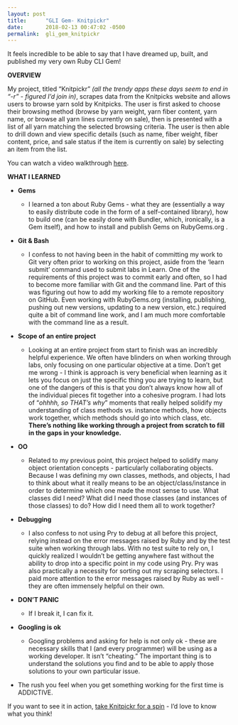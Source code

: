 ```yaml
---
layout: post
title:      "GLI Gem- Knitpickr"
date:       2018-02-13 00:47:02 -0500
permalink:  gli_gem_knitpickr
---
```



It feels incredible to be able to say that I have dreamed up, built, and published my very own Ruby CLI Gem! 

**OVERVIEW**

My project, titled “Knitpickr” *(all the trendy apps these days seem to end in “-r” - figured I’d join in)*, scrapes data from the Knitpicks website and allows users to browse yarn sold by Knitpicks. The user is first asked to choose their browsing method (browse by yarn weight, yarn fiber content, yarn name, or browse all yarn lines currently on sale), then is presented with a list of all yarn matching the selected browsing criteria. The user is then able to drill down and view specific details (such as name, fiber weight, fiber content, price, and sale status if the item is currently on sale) by selecting an item from the list.

You can watch a video walkthrough [here](https://youtu.be/yLOXyQu1E6w).

**WHAT I LEARNED**

* **Gems** 
    * I learned a ton about Ruby Gems - what they are (essentially a way to easily distribute code in the form of a self-contained library), how to build one (can be easily done with Bundler, which, ironically, is a Gem itself), and how to install and publish Gems on RubyGems.org . 
    

* **Git & Bash**
    * I confess to not having been in the habit of committing my work to Git very often prior to working on this project, aside from the ‘learn submit’ command used to submit labs in Learn. One of the requirements of this project was to commit early and often, so I had to become more familiar with Git and the command line. Part of this was figuring out how to add my working file to a remote repository on GitHub. Even working with RubyGems.org (installing, publishing, pushing out new versions, updating to a new version, etc.) required quite a bit of command line work, and I am much more comfortable with the command line as a result.


* **Scope of an entire project** 
    * Looking at an entire project from start to finish was an incredibly helpful experience. We often have blinders on when working through labs, only focusing on one particular objective at a time. Don’t get me wrong - I think is approach is very beneficial when learning as it lets you focus on just the specific thing you are trying to learn, but one of the dangers of this is that you don’t always know how all of the individual pieces fit together into a cohesive program. I had lots of “*ohhhh, so THAT’s why*”  moments that really helped solidify my understanding of class methods vs. instance methods, how objects work together, which methods should go into which class, etc. **There’s nothing like working through a project from scratch to fill in the gaps in your knowledge.**


* **OO**
    * Related to my previous point, this project helped to solidify many object orientation concepts - particularly collaborating objects. Because I was defining my own classes, methods, and objects, I had to think about what it really means to be an object/class/instance in order to determine which one made the most sense to use. What classes did I need? What did I need those classes (and instances of those classes) to do? How did I need them all to work together?


* **Debugging** 
    * I also confess to not using Pry to debug at all before this project, relying instead on the error messages raised by Ruby and by the test suite when working through labs. With no test suite to rely on, I quickly realized I wouldn’t be getting anywhere fast without the ability to drop into a specific point in my code using Pry. Pry was also practically a necessity for sorting out my scraping selectors. I paid more attention to the error messages raised by Ruby as well - they are often immensely helpful on their own.


* **DON’T PANIC**
    * If I break it, I can fix it.


* **Googling is ok** 
    * Googling problems and asking for help is not only ok - these are necessary skills that I (and every programmer) will be using as a working developer. It isn’t “cheating.” The important thing is to understand the solutions you find and to be able to apply those solutions to your own particular issue.


* The rush you feel when you get something working for the first time is ADDICTIVE.


If you want to see it in action, [take Knitpickr for a spin](https://rubygems.org/gems/knitpickr) - I’d love to know what you think!
